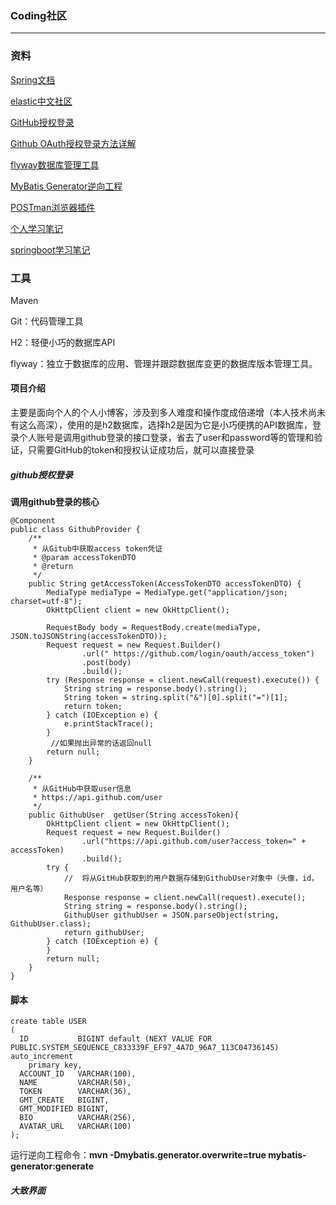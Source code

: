 ### Coding社区
******
### 资料

[Spring文档](https://spring.io/guides)
 
[elastic中文社区](https://elasticsearch.cn/)

[GitHub授权登录](https://developer.github.com/apps/building-oauth-apps/creating-an-oauth-app/)

[Github OAuth授权登录方法详解](https://developer.github.com/apps/building-oauth-apps/authorizing-oauth-apps/)

[flyway数据库管理工具](https://flywaydb.org/getstarted/firststeps/maven)

[MyBatis Generator逆向工程](http://www.mybatis.org/generator/index.html)

[POSTman浏览器插件](https://chrome.google.com/webstore/detail/tabbed-postman-rest-clien/coohjcphdfgbiolnekdpbcijmhambjff)

[个人学习笔记](https://github.com/a-Lostelk/notes/blob/master/coding%E7%A4%BE%E5%8C%BA%E7%AC%94%E8%AE%B0.md)

[springboot学习笔记](https://github.com/a-Lostelk/notes/edit/master/SpringBoot%E8%BF%9B%E4%BF%AE%E4%B9%8B%E8%B7%AF.md)

### 工具

Maven

Git：代码管理工具

H2：轻便小巧的数据库API

flyway：独立于数据库的应用、管理并跟踪数据库变更的数据库版本管理工具。

#### 项目介绍
主要是面向个人的个人小博客，涉及到多人难度和操作度成倍递增（本人技术尚未有这么高深），使用的是h2数据库，选择h2是因为它是小巧便携的API数据库，登录个人账号是调用github登录的接口登录，省去了user和password等的管理和验证，只需要GitHub的token和授权认证成功后，就可以直接登录

##### github授权登录
**调用github登录的核心**
```
@Component
public class GithubProvider {
    /**
     * 从Gitub中获取access token凭证
     * @param accessTokenDTO
     * @return
     */
    public String getAccessToken(AccessTokenDTO accessTokenDTO) {
        MediaType mediaType = MediaType.get("application/json; charset=utf-8");
        OkHttpClient client = new OkHttpClient();

        RequestBody body = RequestBody.create(mediaType, JSON.toJSONString(accessTokenDTO));
        Request request = new Request.Builder()
                .url(" https://github.com/login/oauth/access_token")
                .post(body)
                .build();
        try (Response response = client.newCall(request).execute()) {
            String string = response.body().string();
            String token = string.split("&")[0].split("=")[1];
            return token;
        } catch (IOException e) {
            e.printStackTrace();
        }
         //如果抛出异常的话返回null
        return null;
    }

    /**
     * 从GitHub中获取user信息
     * https://api.github.com/user
     */
    public GithubUser  getUser(String accessToken){
        OkHttpClient client = new OkHttpClient();
        Request request = new Request.Builder()
                .url("https://api.github.com/user?access_token=" + accessToken)
                .build();
        try {
            //  将从GitHub获取到的用户数据存储到GithubUser对象中（头像，id，用户名等）
            Response response = client.newCall(request).execute();
            String string = response.body().string();
            GithubUser githubUser = JSON.parseObject(string, GithubUser.class);
            return githubUser;
        } catch (IOException e) {
        }
        return null;
    }
}
```



#### 脚本
```h2
create table USER
(
  ID           BIGINT default (NEXT VALUE FOR PUBLIC.SYSTEM_SEQUENCE_C833339F_EF97_4A7D_96A7_113C04736145) auto_increment
    primary key,
  ACCOUNT_ID   VARCHAR(100),
  NAME         VARCHAR(50),
  TOKEN        VARCHAR(36),
  GMT_CREATE   BIGINT,
  GMT_MODIFIED BIGINT,
  BIO          VARCHAR(256),
  AVATAR_URL   VARCHAR(100)
);
```
运行逆向工程命令：**mvn -Dmybatis.generator.overwrite=true mybatis-generator:generate**

##### 大致界面
